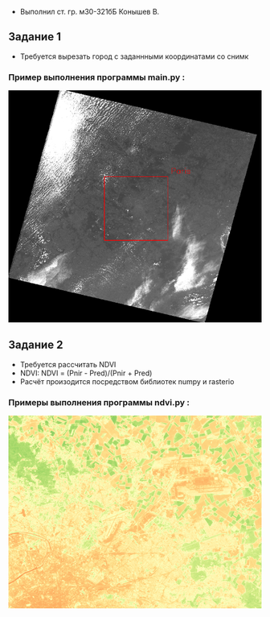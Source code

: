  - Выполнил ст. гр. м30-321бБ Конышев В.
 
## Задание 1

- Требуется вырезать город с заданнными координатами со снимк

### Пример выполнения программы main.py :

  ![Screenshot](ex1.png)
   
## Задание 2

  - Требуется рассчитать NDVI
  - NDVI: NDVI = (Pnir - Pred)/(Pnir + Pred)
  - Расчёт произодится посредством библиотек numpy и rasterio

  
### Примеры выполнения программы ndvi.py :


  ![Screenshot](ndvi_colored_example.png)
  
